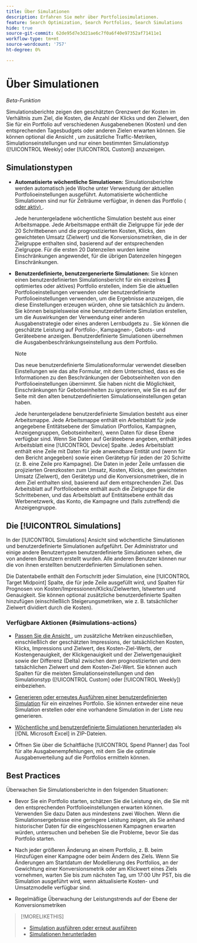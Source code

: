 ```yaml
---
title: Über Simulationen
description: Erfahren Sie mehr über Portfoliosimulationen.
feature: Search Optimization, Search Portfolios, Search Simulations
hide: true
source-git-commit: 62de95d7e3d21ae6c7f0a6f40e97352af71411e1
workflow-type: tm+mt
source-wordcount: '757'
ht-degree: 0%

---
```


# Über Simulationen

*Beta-Funktion*

Simulationsberichte zeigen den geschätzten Grenzwert der Kosten im Verhältnis zum Ziel, die Kosten, die Anzahl der Klicks und den Zielwert, den Sie für ein Portfolio auf verschiedenen Ausgabenebenen (Kosten) und den entsprechenden Tagesbudgets oder anderen Zielen erwarten können. Sie können optional die Ansicht <!-- add link -->, um zusätzliche Traffic-Metriken, Simulationseinstellungen und nur einen bestimmten Simulationstyp ([!UICONTROL Weekly] oder [!UICONTROL Custom]) anzuzeigen.

<!-- Not available as of 6/21/25:
When the portfolio has a daily budget, you can optionally change the portfolio's spend target to any of the spend targets listed in the simulation.
-->

## Simulationstypen

* **Automatisierte wöchentliche Simulationen:** Simulationsberichte werden automatisch jede Woche unter Verwendung der aktuellen Portfolioeinstellungen ausgeführt. Automatisierte wöchentliche Simulationen sind nur für Zeiträume verfügbar, in denen das Portfolio ([ oder aktiv) ](/help/search-social-commerce/new-ui/manage/portfolios/portfolio-about.md).

  Jede heruntergeladene wöchentliche Simulation besteht aus einer Arbeitsmappe. Jede Arbeitsmappe enthält die Zielgruppe für jede der 20 Schrittebenen und die prognostizierten Kosten, Klicks, den gewichteten Umsatz (Zielwert) und die Konversionsmetriken, die in der Zielgruppe enthalten sind, basierend auf der entsprechenden Zielgruppe. Für die ersten 20 Datenzeilen wurden keine Einschränkungen angewendet, für die übrigen Datenzeilen hingegen Einschränkungen.

* **Benutzerdefinierte, benutzergenerierte Simulationen:** Sie können einen benutzerdefinierten Simulationsbericht für ein einzelnes [&#128279;](/help/search-social-commerce/new-ui/manage/portfolios/portfolio-about.md) optimiertes oder aktives) Portfolio erstellen, indem Sie die aktuellen Portfolioeinstellungen verwenden oder benutzerdefinierte Portfolioeinstellungen verwenden, um die Ergebnisse anzuzeigen, die diese Einstellungen erzeugen würden, ohne sie tatsächlich zu ändern. Sie können beispielsweise eine benutzerdefinierte Simulation erstellen, um die Auswirkungen der Verwendung einer anderen Ausgabenstrategie oder eines anderen Lernbudgets zu <!-- Not available yet:  , or without considering active constraints on bid units in the portfolio-->. Sie können die geschätzte Leistung auf Portfolio-, Kampagnen-, Gebots- und Geräteebene anzeigen. Benutzerdefinierte Simulationen übernehmen die Ausgabenbeschränkungseinstellung aus dem Portfolio.

  >[!NOTE]
  >
  > Das neue benutzerdefinierte Simulationsformular verwendet dieselben Einstellungen wie das alte Formular, mit dem Unterschied, dass es die Informationen zu den Beschränkungen der Gebotseinheiten von den Portfolioeinstellungen übernimmt. Sie haben nicht die Möglichkeit, Einschränkungen für Gebotseinheiten zu ignorieren, wie Sie es auf der Seite mit den alten benutzerdefinierten Simulationseinstellungen getan haben.

  Jede heruntergeladene benutzerdefinierte Simulation besteht aus einer Arbeitsmappe. Jede Arbeitsmappe enthält ein Arbeitsblatt für jede angegebene Entitätsebene der Simulation (Portfolios, Kampagnen, Anzeigengruppen, Gebotseinheiten), wenn Daten für diese Ebene verfügbar sind. Wenn Sie Daten auf Geräteebene angeben, enthält jedes Arbeitsblatt eine [!UICONTROL Device] Spalte. Jedes Arbeitsblatt enthält eine Zeile mit Daten für jede anwendbare Entität und (wenn für den Bericht angegeben) sowie einen Gerätetyp für jeden der 20 Schritte (z. B. eine Zeile pro Kampagne). Die Daten in jeder Zeile umfassen die projizierten Grenzkosten zum Umsatz, Kosten, Klicks, den gewichteten Umsatz (Zielwert), den Gerätetyp und die Konversionsmetriken, die in dem Ziel enthalten sind, basierend auf dem entsprechenden Ziel. Das Arbeitsblatt auf Portfolioebene enthält auch die Zielgruppe für die Schrittebenen, und das Arbeitsblatt auf Entitätsebene enthält das Werbenetzwerk, das Konto, die Kampagne und (falls zutreffend) die Anzeigengruppe.   <!-- I don't see a Bid Units tab when specified; clarify when it is and isn't included -->

## Die [!UICONTROL Simulations]

In der [!UICONTROL Simulations] Ansicht sind wöchentliche Simulationen und benutzerdefinierte Simulationen aufgeführt. Der Administrator und einige andere Benutzertypen <!-- Verify which --> benutzerdefinierte Simulationen sehen, die von anderen Benutzern erstellt wurden. Alle anderen Benutzer können nur die von ihnen erstellten benutzerdefinierten Simulationen sehen.

Die Datentabelle enthält den Fortschritt jeder Simulation, eine [!UICONTROL Target Midpoint] Spalte, die für jede Zeile ausgefüllt wird, und Spalten für Prognosen von Kosten/Impressionen/Klicks/Zielwerten, Istwerten und Genauigkeit. Sie können optional zusätzliche benutzerdefinierte Spalten hinzufügen (einschließlich Steigerungsmetriken, wie z. B. tatsächlicher Zielwert dividiert durch die Kosten).

### Verfügbare Aktionen {#simulations-actions}

* [Passen Sie die Ansicht ](/help/search-social-commerce/common-tasks/data-views/custom-default-views-manage.md), um zusätzliche Metriken einzuschließen, einschließlich der geschätzten Impressions, der tatsächlichen Kosten, Klicks, Impressions und Zielwert, des Kosten-Ziel-Werts, der Kostengenauigkeit, der Klickgenauigkeit und der Zielwertgenauigkeit sowie der Differenz (Delta) zwischen dem prognostizierten und dem tatsächlichen Zielwert und dem Kosten-Ziel-Wert. Sie können auch Spalten für die meisten Simulationseinstellungen und den Simulationstyp ([!UICONTROL Custom] oder [!UICONTROL Weekly]) einbeziehen.

* [Generieren oder erneutes Ausführen einer benutzerdefinierten Simulation](simulation-create.md) für ein einzelnes Portfolio. Sie können entweder eine neue Simulation erstellen oder eine vorhandene Simulation in der Liste neu generieren.

* [Wöchentliche und benutzerdefinierte Simulationen herunterladen](simulation-download.md) als [!DNL Microsoft Excel] in ZIP-Dateien.

* Öffnen Sie über die Schaltfläche [!UICONTROL Spend Planner] das Tool für alte Ausgabenempfehlungen, mit dem Sie die optimale Ausgabenverteilung auf die Portfolios ermitteln können.

## Best Practices

Überwachen Sie Simulationsberichte in den folgenden Situationen:

* Bevor Sie ein Portfolio starten, schätzen Sie die Leistung ein, die Sie mit den entsprechenden Portfolioeinstellungen erwarten können. Verwenden Sie dazu Daten aus mindestens zwei Wochen. Wenn die Simulationsergebnisse eine geringere Leistung zeigen, als Sie anhand historischer Daten für die eingeschlossenen Kampagnen erwarten würden, untersuchen und beheben Sie die Probleme, bevor Sie das Portfolio starten.

* Nach jeder größeren Änderung an einem Portfolio, z. B. beim Hinzufügen einer Kampagne oder beim Ändern des Ziels. Wenn Sie Änderungen am Startdatum der Modellierung des Portfolios, an der Gewichtung einer Konversionsmetrik oder am Klickwert eines Ziels vornehmen, warten Sie bis zum nächsten Tag, um 17:00 Uhr PST, bis die Simulation ausgeführt wird, wenn aktualisierte Kosten- und Umsatzmodelle verfügbar sind.

* Regelmäßige Überwachung der Leistungstrends auf der Ebene der Konversionsmetriken

>[!MORELIKETHIS]
>
>* [Simulation ausführen oder erneut ausführen](simulation-create.md)
>* [Simulationen herunterladen](simulation-download.md)
